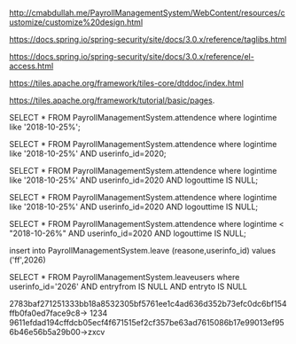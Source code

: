 http://cmabdullah.me/PayrollManagementSystem/WebContent/resources/customize/customize%20design.html


https://docs.spring.io/spring-security/site/docs/3.0.x/reference/taglibs.html

https://docs.spring.io/spring-security/site/docs/3.0.x/reference/el-access.html

https://tiles.apache.org/framework/tiles-core/dtddoc/index.html

https://tiles.apache.org/framework/tutorial/basic/pages.


SELECT * FROM PayrollManagementSystem.attendence where logintime like  '2018-10-25%';

SELECT * FROM PayrollManagementSystem.attendence where logintime like  '2018-10-25%'  AND userinfo_id=2020;

SELECT * FROM PayrollManagementSystem.attendence where logintime like  '2018-10-25%'  AND userinfo_id=2020 AND logouttime IS NULL;

SELECT * FROM PayrollManagementSystem.attendence where logintime like  '2018-10-25%'  AND userinfo_id=2020 AND logouttime IS NULL;


SELECT * FROM PayrollManagementSystem.attendence where logintime <  "2018-10-26%" AND userinfo_id=2020 AND logouttime IS NULL;



insert into PayrollManagementSystem.leave (reasone,userinfo_id) values ('ff',2026)


SELECT * FROM PayrollManagementSystem.leaveusers where userinfo_id='2026' AND entryfrom IS NULL AND entryto IS NULL

2783baf271251333bb18a8532305bf5761ee1c4ad636d352b73efc0dc6bf154ffb0fa0ed7face9c8-> 1234
9611efdad194cffdcb05ecf4f671515ef2cf357be63ad7615086b17e99013ef956b46e56b5a29b00->zxcv